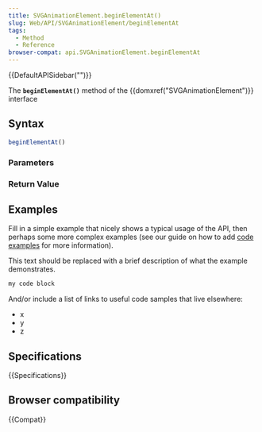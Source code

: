 ```yaml
---
title: SVGAnimationElement.beginElementAt()
slug: Web/API/SVGAnimationElement/beginElementAt
tags:
  - Method
  - Reference
browser-compat: api.SVGAnimationElement.beginElementAt
---
```

{{DefaultAPISidebar("")}}

The **`beginElementAt()`** method of the {{domxref("SVGAnimationElement")}} interface 

## Syntax

```js
beginElementAt()
```

### Parameters



### Return Value



## Examples

Fill in a simple example that nicely shows a typical usage of the API, then perhaps some more complex examples (see our guide on how to add [code examples](/en-US/docs/MDN/Contribute/Structures/Code_examples) for more information).

This text should be replaced with a brief description of what the example demonstrates.

```js
my code block
```

And/or include a list of links to useful code samples that live elsewhere:

*   x
*   y
*   z

## Specifications

{{Specifications}}

## Browser compatibility

{{Compat}}

